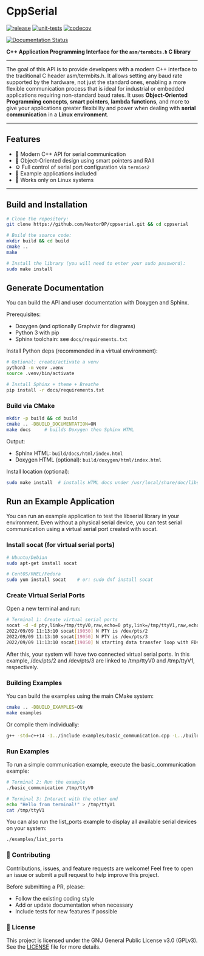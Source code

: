 # CppSerial

[![release](https://img.shields.io/github/v/release/NestorDP/cppserial)](https://github.com/NestorDP/cppserial/releases)
[![unit-tests](https://github.com/NestorDP/cppserial/actions/workflows/unit-tests.yml/badge.svg)](https://github.com/NestorDP/cppserial/actions/workflows/unit-tests.yml)
[![codecov](https://codecov.io/gh/NestorDP/cppserial/branch/main/graph/badge.svg)](https://codecov.io/gh/NestorDP/cppserial)
<!-- [![License](https://img.shields.io/github/license/NestorDP/cppserial)](https://github.com/NestorDP/cppserial/blob/main/LICENSE) -->
[![Documentation Status](https://readthedocs.org/projects/cppserial/badge/?version=latest)](https://cppserial.readthedocs.io/en/latest/?badge=latest)

<!--[![coverage](https://github.com/NestorDP/cppserial/actions/workflows/coverage.yml/badge.svg)](https://github.com/NestorDP/cppserial/actions/workflows/coverage.yml)-->

**C++ Application Programming Interface for the `asm/termbits.h` C library**

---

The goal of this API is to provide developers with a modern C++ interface to the traditional C header asm/termbits.h.
It allows setting any baud rate supported by the hardware, not just the standard ones, enabling a more flexible communication process that is ideal for industrial or embedded applications requiring non-standard baud rates.
It uses **Object-Oriented Programming concepts**, **smart pointers**, **lambda functions**, and more to give your applications greater flexibility and power when dealing with **serial communication** in a **Linux environment**.

---

## Features

- 🚀 Modern C++ API for serial communication  
- 🧠 Object-Oriented design using smart pointers and RAII  
- ⚙️ Full control of serial port configuration via `termios2`  
- 🧩 Example applications included  
- 🐧 Works only on Linux systems

---

## Build and Installation


```bash
# Clone the repository:
git clone https://github.com/NestorDP/cppserial.git && cd cppserial

# Build the source code:
mkdir build && cd build
cmake ..
make

# Install the library (you will need to enter your sudo password):
sudo make install
```

## Generate Documentation

You can build the API and user documentation with Doxygen and Sphinx.

Prerequisites:

- Doxygen (and optionally Graphviz for diagrams)
- Python 3 with pip
- Sphinx toolchain: see `docs/requirements.txt`

Install Python deps (recommended in a virtual environment):

```bash
# Optional: create/activate a venv
python3 -m venv .venv
source .venv/bin/activate

# Install Sphinx + theme + Breathe
pip install -r docs/requirements.txt
```

### Build via CMake

```bash
mkdir -p build && cd build
cmake .. -DBUILD_DOCUMENTATION=ON
make docs     # builds Doxygen then Sphinx HTML
```

Output:

- Sphinx HTML: `build/docs/html/index.html`
- Doxygen HTML (optional): `build/doxygen/html/index.html`

Install location (optional):

```bash
sudo make install  # installs HTML docs under /usr/local/share/doc/libserial/html
```

<!-- ### Option B: Build manually (without CMake)

```bash
# 1) Generate Doxygen (from the docs directory)
cd docs
doxygen Doxyfile

# 2) Build Sphinx HTML
cd ..
sphinx-build -b html docs build/docs/html  
``` -->

## Run an Example Application

You can run an example application to test the libserial library in your environment.
Even without a physical serial device, you can test serial communication using a virtual serial port created with socat.

### Install socat (for virtual serial ports)

```bash
# Ubuntu/Debian
sudo apt-get install socat

# CentOS/RHEL/Fedora
sudo yum install socat    # or: sudo dnf install socat
```

### Create Virtual Serial Ports

Open a new terminal and run:

```bash
# Terminal 1: Create virtual serial ports
socat -d -d pty,link=/tmp/ttyV0,raw,echo=0 pty,link=/tmp/ttyV1,raw,echo=0
2022/09/09 11:13:10 socat[19050] N PTY is /dev/pts/2
2022/09/09 11:13:10 socat[19050] N PTY is /dev/pts/3
2022/09/09 11:13:10 socat[19050] N starting data transfer loop with FDs [5,5] and [7,7]
```

After this, your system will have two connected virtual serial ports.
In this example, /dev/pts/2 and /dev/pts/3 are linked to /tmp/ttyV0 and /tmp/ttyV1, respectively.

### Building Examples

You can build the examples using the main CMake system:

```bash
cmake .. -DBUILD_EXAMPLES=ON
make examples
```

Or compile them individually:

```bash
g++ -std=c++14 -I../include examples/basic_communication.cpp -L../build -llibserial -o basic_comm
```

### Run Examples

To run a simple communication example, execute the basic_communication example:

```bash
# Terminal 2: Run the example
./basic_communication /tmp/ttyV0

# Terminal 3: Interact with the other end
echo "Hello from terminal!" > /tmp/ttyV1
cat /tmp/ttyV1
```

You can also run the list_ports example to display all available serial devices on your system:

```bash
./examples/list_ports
```


### 🤝 Contributing

Contributions, issues, and feature requests are welcome!
Feel free to open an issue or submit a pull request to help improve this project.

Before submitting a PR, please:

- Follow the existing coding style
- Add or update documentation when necessary
- Include tests for new features if possible

### 📄 License

This project is licensed under the GNU General Public License v3.0 (GPLv3).
See the [LICENSE](./LICENSE) file for more details.

